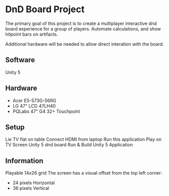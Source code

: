 # DnD Board Project
The primary goal of this project is to create a multiplayer interactive dnd board experience for a group of players. Automate calculations, and show hitpoint bars on artifacts.

Additional hardware will be needed to allow direct interation with the board.

## Software
Unity 5

## Hardware
- Acer E5-573G-56RG
- LG 47" LCD 47LH40
- PQLabs 47" G4 32+ Touchpoint

## Setup
Lie TV flat on table
Connect HDMI from laptop
Run this application
Play on TV Screen
Unity 5 dnd board
Run & Build Unity 5 Application

## Information
Playable 14x26 grid
The screen has a visual offset from the top left corner:
  - 24 pixels Horizontal
  - 36 pixels Vertical

